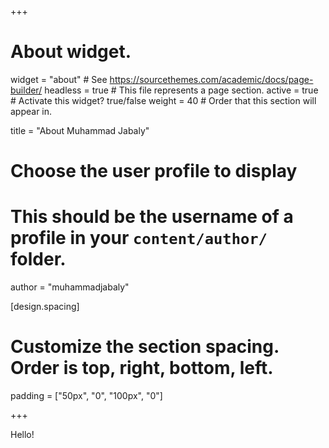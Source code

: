 +++
# About widget.
widget = "about"  # See https://sourcethemes.com/academic/docs/page-builder/
headless = true  # This file represents a page section.
active = true  # Activate this widget? true/false
weight = 40  # Order that this section will appear in.

title = "About Muhammad Jabaly"

# Choose the user profile to display
# This should be the username of a profile in your `content/author/` folder.
author = "muhammadjabaly"

[design.spacing]
  # Customize the section spacing. Order is top, right, bottom, left.
  padding = ["50px", "0", "100px", "0"]

+++

Hello!
